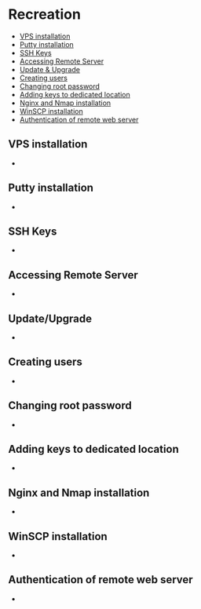 # Recreation

- [VPS installation](#vps-installation)
- [Putty installation](#putty-installation)
- [SSH Keys](#ssh-keys)
- [Accessing Remote Server](#accessing-remote-server)
- [Update & Upgrade](#update--upgrade)
- [Creating users](#creating-users)
- [Changing root password](#changing-root-password)
- [Adding keys to dedicated location](#adding-keys-to-dedicated-location)
- [Nginx and Nmap installation](#nginx-and-nmap-installation)
- [WinSCP installation](#winscp-installation)
- [Authentication of remote web server](#authentication-of-remote-web-server)

## VPS installation
-

## Putty installation
-

## SSH Keys
-

## Accessing Remote Server
-

## Update/Upgrade
-

## Creating users
-

## Changing root password
-

## Adding keys to dedicated location
-

## Nginx and Nmap installation
-

## WinSCP installation
-

## Authentication of remote web server
-
